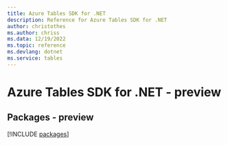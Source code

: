 ```yaml
---
title: Azure Tables SDK for .NET
description: Reference for Azure Tables SDK for .NET
author: christothes
ms.author: chriss
ms.data: 12/19/2022
ms.topic: reference
ms.devlang: dotnet
ms.service: tables
---
```

# Azure Tables SDK for .NET - preview
## Packages - preview
[!INCLUDE [packages](tables-index.md)]